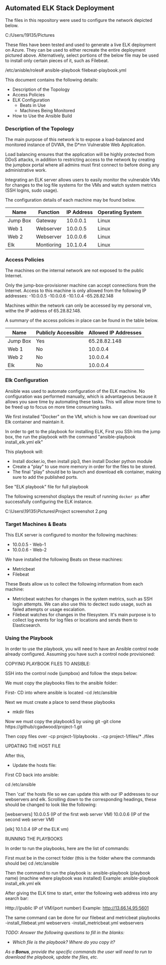 ## Automated ELK Stack Deployment

The files in this repository were used to configure the network depicted below.

C:/Users/19135/Pictures

These files have been tested and used to generate a live ELK deployment on Azure. They can be used to either recreate the entire deployment pictured above. Alternatively, select portions of the below file may be used to install only certain pieces of it, such as Filebeat.

 /etc/anisble/roles# ansible-playbook filebeat-playbook.yml  

This document contains the following details:
- Description of the Topology
- Access Policies
- ELK Configuration
  - Beats in Use
  - Machines Being Monitored
- How to Use the Ansible Build


### Description of the Topology

The main purpose of this network is to expose a load-balanced and monitored instance of DVWA, the D*mn Vulnerable Web Application.

Load balancing ensures that the application will be highly protected from DDoS attacks, in addition to restricting access to the network by creating the jumpbox portal where all admins must first connect to before doing any administrative work.


Integrating an ELK server allows users to easily monitor the vulnerable VMs for changes to the log file systems for the VMs and watch system metrics (SSH logins, sudo usage).


The configuration details of each machine may be found below.


| Name     | Function | IP Address | Operating System |
|----------|----------|------------|------------------|
| Jump Box | Gateway   | 10.0.0.1   | Linux            |
|  Web 1   | Webserver | 10.0.0.5   | Linux            |
|  Web 2   | Webserver | 10.0.0.6   | Linux            |
|  Elk     | Montioring| 10.1.0.4  | Linux            |

### Access Policies

The machines on the internal network are not exposed to the public Internet. 

Only the jump-box-provisioner machine can accept connections from the Internet. Access to this machine is only allowed from the following IP addresses:
-10.0.0.5
-10.0.0.6
-10.1.0.4
-65.28.82.148

Machines within the network can only be accessed by my personal vm, withe the IP address of 65.28.82.148.


A summary of the access policies in place can be found in the table below.

| Name     | Publicly Accessible | Allowed IP Addresses |
|----------|---------------------|----------------------|
| Jump Box |  Yes                | 65.28.82.148|
| Web 1    |  No                 | 10.0.0.4    |
| Web 2    |  No                 | 10.0.0.4    |
| Elk      |  No                 | 10.0.0.4    |
### Elk Configuration

Ansible was used to automate configuration of the ELK machine. No configuration was performed manually, which is advantageous because it allows you save time by automating these tasks. This will allow more time to be freed up to focus on more time consuming tasks.  

We first installed "Docker" on the VM, which is how we can download our Elk container and maintain it.

In order to get to the playbook for installing ELK, First you SSh into the jump box, the run the playbook with the command "ansible-playbook install_elk.yml elk"  

This playbook will: 

- Install docker.io, then install pip3, then install Docker python module
- Create a "play" to use more memory in order for the files to be stored.
- The final "play" should be to launch and download elk container, making sure to add the published ports. 

See "ELK playbook" file for full playbook

The following screenshot displays the result of running `docker ps` after successfully configuring the ELK instance.

C:\Users\19135\Pictures\Project screenshot 2.png 


### Target Machines & Beats
This ELK server is configured to monitor the following machines:
- 10.0.0.5 - Web-1
- 10.0.0.6 - Web-2

We have installed the following Beats on these machines:
- Metricbeat
- Filebeat

These Beats allow us to collect the following information from each machine:
- Metricbeat watches for changes in the system metrics, such as SSH login attempts. We can also use this to dectect sudo usage, such as failed attempts or usage escalation.
- Filebeat watches for changes in the filesystem. It's main purpose is to collect log events for log files or locations and sends them to Elasticsearch.

### Using the Playbook
In order to use the playbook, you will need to have an Ansible control node already configured. Assuming you have such a control node provisioned: 

COPYING PLAYBOOK FILES TO ANSIBLE:

SSH into the control node (jumpbox) and follow the steps below:

We must copy the playbooks files to the ansible folder:

First- CD into where ansible is located
  -cd /etc/ansible
  
Next we must create a place to send these playbooks
  - mkdir files
  
Now we must copy the playbookS by using git
  -git clone https://github/cgadwood/project-1.git
  
Then copy files over
   -cp project-1/playbooks .
   -cp project-1/files/* ./files 
  
UPDATING THE HOST FILE

After this, 
- Update the hosts file:

First CD back into ansible:
  
  cd /etc/ansible
  
Then 'cat' the hosts file so we can update this with our IP addresses to our webservers and elk. Scrolling down to the corresponding headings,  these should be changed to look like the following:

[webservers]
 10.0.0.5 (IP of the first web server VM)
 10.0.0.6 (IP of the second web server VM)

[elk]
10.1.0.4 (IP of the ELK vm)


RUNNING THE PLAYBOOKS

In order to run the playbooks, here are the list of commands:

First must be in the correct folder (this is the folder where the commands should be)
cd /etc/ansible

Then the command to run the playbook is: ansible-playbook (playbook name) (machine where playbook was installed)
                                         Example: ansible-playbook install_elk.yml elk
                                         
After giving the ELK time to start, enter the following web address into any search bar:

Http://(public IP of VM)(port number)
        Example: http://13.66.14.95:5601
        
The same command can be done for our filebeat and metricbeat playbooks
  -install_filebeat.yml webservers
  -install_metricbeat.yml webservers 
        
        
_TODO: Answer the following questions to fill in the blanks:_
- _Which file is the playbook? Where do you copy it?_



_As a **Bonus**, provide the specific commands the user will need to run to download the playbook, update the files, etc._
